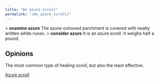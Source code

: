 ```yaml
---
title: "An azure scroll"
permalink: "/An_azure_scroll/"
---
```


\> **examine azure**
The azure-coloured parchment is covered with neatly written white
runes.
\> **consider azure**
It is an azure scroll.
It weighs half a pound.

## Opinions

The most common type of healing scroll, but also the least effective.

[Azure scroll](Category:_Miscellaneous_equipment "wikilink")